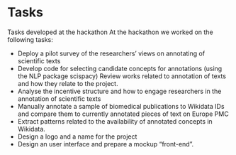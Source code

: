 # Tasks

Tasks developed at the hackathon
At the hackathon we worked on the following tasks:

- Deploy a pilot survey of the researchers’ views on annotating of scientific texts
- Develop code for selecting candidate concepts for annotations (using the NLP package scispacy) 
Review works related to annotation of texts and how they relate to the project. 
- Analyse the incentive structure and how to engage researchers in the annotation of scientific texts
- Manually annotate a sample of biomedical publications to Wikidata IDs and compare them to currently annotated pieces of text on Europe PMC
- Extract patterns related to the availability of annotated concepts in Wikidata.
- Design a logo and a name for the project
- Design an user interface and prepare a mockup “front-end”. 
